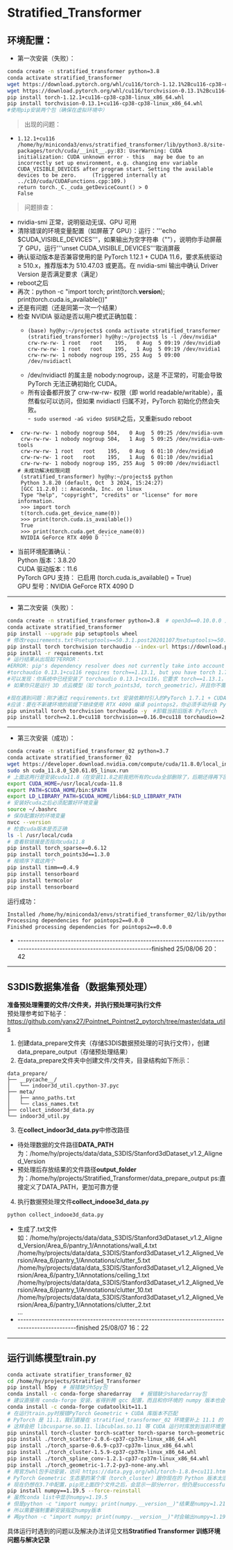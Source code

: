 # Stratified_Transformer  

## 环境配置：
- 第一次安装（失败）：
``` bash  
conda create -n stratified_transformer python=3.8
conda activate stratified_transformer
wget https://download.pytorch.org/whl/cu116/torch-1.12.1%2Bcu116-cp38-cp38-linux_x86_64.whl -O torch-1.12.1+cu116-cp38-cp38-linux_x86_64.whl
wget https://download.pytorch.org/whl/cu116/torchvision-0.13.1%2Bcu116-cp38-cp38-linux_x86_64.whl -O torchvision-0.13.1+cu116-cp38-cp38-linux_x86_64.whl
pip install torch-1.12.1+cu116-cp38-cp38-linux_x86_64.whl
pip install torchvision-0.13.1+cu116-cp38-cp38-linux_x86_64.whl
#使用pip安装两个包（确保在虚拟环境中）
```

>出现的问题：  
   - ``` (stratified_transformer) hy@hy:~/projects$ python -c "import torch; print(torch.__version__); print(torch.cuda.is_available())"  
     1.12.1+cu116  
     /home/hy/miniconda3/envs/stratified_transformer/lib/python3.8/site-packages/torch/cuda/__init__.py:83: UserWarning: CUDA initialization: CUDA unknown error - this   may be due to an incorrectly set up environment, e.g. changing env variable CUDA_VISIBLE_DEVICES after program start. Setting the available devices to be zero.     (Triggered internally at  ../c10/cuda/CUDAFunctions.cpp:109.)  
     return torch._C._cuda_getDeviceCount() > 0  
     False  
>问题排查：
 - nvidia-smi 正常，说明驱动无误、GPU 可用  
 - 清除错误的环境变量配置（如屏蔽了 GPU）：运行：'''echo $CUDA_VISIBLE_DEVICES'''，如果输出为空字符串（""），说明你手动屏蔽了 GPU，运行'''unset CUDA_VISIBLE_DEVICES'''取消屏蔽  
 - 确认驱动版本是否兼容使用的是 PyTorch 1.12.1 + CUDA 11.6，要求系统驱动 ≥ 510.x，推荐版本为 510.47.03 或更高。在 nvidia-smi 输出中确认 Driver Version 是否满足要求（满足）  
 - reboot之后  
 - 再次：python -c "import torch; print(torch.__version__); print(torch.cuda.is_available())"  
 - 还是有问题（还是同第一次一个结果）
 - 检查 NVIDIA 驱动是否以用户模式正确加载：
   - ```
     (base) hy@hy:~/projects$ conda activate stratified_transformer  
     (stratified_transformer) hy@hy:~/projects$ ls -l /dev/nvidia*  
     crw-rw-rw- 1 root   root    195,   0 Aug  5 09:19 /dev/nvidia0  
     crw-rw-rw- 1 root   root    195,   1 Aug  5 09:19 /dev/nvidia1  
     crw-rw-rw- 1 nobody nogroup 195, 255 Aug  5 09:00 /dev/nvidiactl  
    - /dev/nvidiactl 的属主是 nobody:nogroup，这是 不正常的，可能会导致 PyTorch 无法正确初始化 CUDA。
    - 所有设备都开放了 crw-rw-rw- 权限（即 world readable/writable），虽然看似可以访问，但如果 nvidiactl 归属不对，PyTorch 初始化仍然会失败。  
 -``` sudo usermod -aG video $USER```之后，又重新sudo reboot
 - ``` (stratified_transformer) hy@hy:~/projects$ ls -l /dev/nvidia*   
    crw-rw-rw- 1 nobody nogroup 504,   0 Aug  5 09:25 /dev/nvidia-uvm  
    crw-rw-rw- 1 nobody nogroup 504,   1 Aug  5 09:25 /dev/nvidia-uvm-tools  
    crw-rw-rw- 1 root   root    195,   0 Aug  6 01:10 /dev/nvidia0  
    crw-rw-rw- 1 root   root    195,   1 Aug  6 01:10 /dev/nvidia1  
    crw-rw-rw- 1 nobody nogroup 195, 255 Aug  5 09:00 /dev/nvidiactl  # 未成功解决权限问题 
    (stratified_transformer) hy@hy:~/projects$ python   
    Python 3.8.20 (default, Oct  3 2024, 15:24:27)   
    [GCC 11.2.0] :: Anaconda, Inc. on linux  
    Type "help", "copyright", "credits" or "license" for more information.  
    >>> import torch  
    t(torch.cuda.get_device_name(0))  
    >>> print(torch.cuda.is_available())  
    True  
    >>> print(torch.cuda.get_device_name(0))  
    NVIDIA GeForce RTX 4090 D ```
- 当前环境配置确认：  
  Python 版本：3.8.20  
  CUDA 驱动版本：11.6  
  PyTorch GPU 支持： 已启用 (torch.cuda.is_available() = True)  
  GPU 型号：NVIDIA GeForce RTX 4090 D

---
- 第二次安装（失败）：
```bash
conda create -n stratified_transformer python=3.8  # open3d==0.10.0.0 只支持 Python >=3.6 且 <3.9，你的Python是3.9所以不符合要求
conda activate stratified_transformer  
pip install --upgrade pip setuptools wheel  
# 修改requirements.txt中setuptools==50.3.1.post20201107为setuptools>=50.3.1
pip install torch torchvision torchaudio --index-url https://download.pytorch.org/whl/cu116
pip install -r requirements.txt
# 运行结果从出现如下ERROR：
#ERROR: pip's dependency resolver does not currently take into account all the packages that are installed. This behaviour is the source of the following dependency conflicts.
#torchaudio 0.13.1+cu116 requires torch==1.13.1, but you have torch 1.7.1 which is incompatible.
#可以发现：你系统中已经安装了 torchaudio 0.13.1+cu116，它要求 torch==1.13.1，但你当前安装的是 torch==1.7.1。这个问题不会影响当前大部分环境运行，尤其是如果你的项目（比如 stratified_transformer）没有用到 torchaudio。如果你的代码中不涉及音频处理模块（如 torchaudio.load() 等），你可以忽略这个冲突。
# 如果你只是运行 3D 点云模型（如 torch_points3d, torch_geometric），并且你不需要音频相关功能，那么可以不用处理这个报错，环境算是配置成功的

#现在遇到问题：刚才通过 requirements.txt 安装依赖时引入的PyTorch 1.7.1 + CUDA 10.2版本太低，不支持电脑上的 RTX 4090 D (sm_89) 显卡架构
#应该：要在不新建环境的前提下继续使用 RTX 4090 编译 pointops2，你必须手动升级 PyTorch 和 CUDA 到兼容版本
pip uninstall torch torchvision torchaudio -y  #卸载当前旧版本 PyTorch
pip install torch==2.1.0+cu118 torchvision==0.16.0+cu118 torchaudio==2.1.0 --index-url https://download.pytorch.org/whl/cu118  # 安装支持 sm_89 的 PyTorch（CUDA 11.8，适配 RTX 4090）

```
---
- 第三次安装（成功）：
```bash
conda create -n stratified_transformer_02 python=3.7
conda activate stratified_transformer_02
wget https://developer.download.nvidia.com/compute/cuda/11.8.0/local_installers/cuda_11.8.0_520.61.05_linux.run
sudo sh cuda_11.8.0_520.61.05_linux.run
# 上面这两行是安装cuda11.8（在安装11.8之前我把所有的cuda全部删除了，后期还得再下回来，删除的原因是我没搞懂cuda存在于哪里，由谁使用）
export CUDA_HOME=/usr/local/cuda-11.8
export PATH=$CUDA_HOME/bin:$PATH
export LD_LIBRARY_PATH=$CUDA_HOME/lib64:$LD_LIBRARY_PATH
# 安装好cuda之后必须配置好环境变量
source ~/.bashrc
# 保存配置好的环境变量
nvcc --version
# 检查cuda版本是否正确
ls -l /usr/local/cuda
# 查看软链接是否指向cuda11.8
pip install torch_sparse==0.6.12
pip install torch_points3d==1.3.0
# 桉顺序下载这两个
pip install timm==0.4.9
pip install tensorboard
pip install termcolor
pip install tensorboard

```
运行成功：
```bash
Installed /home/hy/miniconda3/envs/stratified_transformer_02/lib/python3.7/site-packages/pointops2-0.0.0-py3.7-linux-x86_64.egg
Processing dependencies for pointops2==0.0.0
Finished processing dependencies for pointops2==0.0.0
```
 - --------------------------------------------------------------------------------------------------------------------------finished 25/08/06 20：42
---
## S3DIS数据集准备（数据集预处理）
**准备预处理需要的文件/文件夹，并执行预处理可执行文件**  
预处理参考如下帖子：https://github.com/yanx27/Pointnet_Pointnet2_pytorch/tree/master/data_utils  
1. 创建data_prepare文件夹（存储S3DIS数据预处理的可执行文件），创建data_prepare_output（存储预处理结果）
2. 在data_prepare文件夹中创建文件/文件夹，目录结构如下所示：
```text
data_prepare/
├── __pycache__/
│   └── indoor3d_util.cpython-37.pyc
├── meta/
│   ├── anno_paths.txt
│   └── class_names.txt
├── collect_indoor3d_data.py
└── indoor3d_util.py
```
3. 在**collect_indoor3d_data.py**中修改路径  
- 待处理数据的文件路径**DATA_PATH**为：/home/hy/projects/data/data_S3DIS/Stanford3dDataset_v1.2_Aligned_Version
- 预处理后存放结果的文件路径**output_folder**为：/home/hy/projects/Stratified_Transformer/data_prepare_output
ps:直接定义了DATA_PATH，更加可靠方便
4. 执行数据预处理文件**collect_indooe3d_data.py**
  ```bash
  python collect_indooe3d_data.py
  ```
  
- 生成了.txt文件  如：/home/hy/projects/data/data_S3DIS/Stanford3dDataset_v1.2_Aligned_Version/Area_6/pantry_1/Annotations/wall_4.txt  
/home/hy/projects/data/data_S3DIS/Stanford3dDataset_v1.2_Aligned_Version/Area_6/pantry_1/Annotations/clutter_5.txt  
/home/hy/projects/data/data_S3DIS/Stanford3dDataset_v1.2_Aligned_Version/Area_6/pantry_1/Annotations/ceiling_1.txt  
/home/hy/projects/data/data_S3DIS/Stanford3dDataset_v1.2_Aligned_Version/Area_6/pantry_1/Annotations/clutter_10.txt  
/home/hy/projects/data/data_S3DIS/Stanford3dDataset_v1.2_Aligned_Version/Area_6/pantry_1/Annotations/clutter_2.txt  
...
 - -----------------------------------------------------------------------------------------------finished 25/08/07 16：22
  ---
  ## 运行训练模型train.py
```bash
conda activate stratifier_transformer_02
cd /home/hy/projects/Stratified_Transformer
pip install h5py  # 报错缺少h5py包
conda install -c conda-forge sharedarray   # 报错缺少sharedarray包
# 建议直接用 conda-forge 安装，省得折腾 gcc 配置，而且和你环境的 numpy 版本也会自动匹配。conda-forge 里有预编译的 SharedArray，不需要本地编译器
conda install -c conda-forge cudatoolkit=11.1    
# 在运行train.py时报错PyTorch Geometric + CUDA 库版本不匹配
# PyTorch 是 11.1，我们直接在 stratified_transformer_02 环境里补上 11.1 的 CUDA 运行时库
# 这样会把 libcusparse.so.11、libcublas.so.11 等 CUDA 运行时库放到当前环境里，PyTorch 和 torch_sparse、torch_geometric 在加载时就能找到它们。
pip uninstall torch-cluster torch-scatter torch-sparse torch-geometric torch-spline-conv -y # 先卸载掉原先的包
pip install ./torch_scatter-2.0.6-cp37-cp37m-linux_x86_64.whl
pip install ./torch_sparse-0.6.9-cp37-cp37m-linux_x86_64.whl
pip install ./torch_cluster-1.5.9-cp37-cp37m-linux_x86_64.whl
pip install ./torch_spline_conv-1.2.1-cp37-cp37m-linux_x86_64.whl
pip install ./torch_geometric-1.7.2-py3-none-any.whl
# 用官方whl包手动安装，访问 https://data.pyg.org/whl/torch-1.8.0+cu111.html（针对 Linux + Python 3.7，选择了四个以上文件，先下载到本地，再移动到项目文件中），再在项目中pip
# PyTorch Geometric 生态里的某个库（torch_cluster）跟你现在的 Python 版本太旧，不兼容。
# 现在仍想在3.7中配置，pip完上面四个文件之后，会显示一部分error，但仍是successfully，但仍存在依赖冲突，需要安装numpy=1.195.
pip install numpy==1.19.5 --force-reinstall
# 虽然conda list中显示numpy=1.19.5
# 但是python -c "import numpy; print(numpy.__version__)"结果是numpy=1.21.6
# 所以需要强制重新安装指定numpy版本
# 再python -c "import numpy; print(numpy.__version__)"时会输出numpy=1.19.5
```

具体运行时遇到的问题以及解决办法详见文档**Stratified Transformer 训练环境问题与解决记录**
